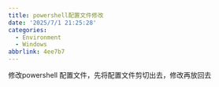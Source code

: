 ```yaml
---
title: powershell配置文件修改
date: '2025/7/1 21:25:28'
categories:
  - Environment
  - Windows
abbrlink: 4ee7b7
---
```

修改powershell 配置文件，先将配置文件剪切出去，修改再放回去